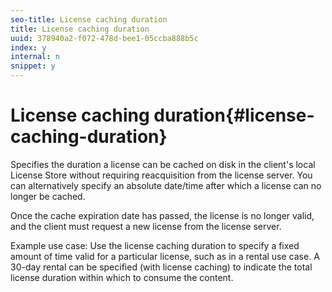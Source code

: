 ```yaml
---
seo-title: License caching duration
title: License caching duration
uuid: 378940a2-f072-478d-bee1-05ccba888b5c
index: y
internal: n
snippet: y
---
```


# License caching duration{#license-caching-duration}

Specifies the duration a license can be cached on disk in the client's local License Store without requiring reacquisition from the license server. You can alternatively specify an absolute date/time after which a license can no longer be cached.

Once the cache expiration date has passed, the license is no longer valid, and the client must request a new license from the license server.

Example use case: Use the license caching duration to specify a fixed amount of time valid for a particular license, such as in a rental use case. A 30-day rental can be specified (with license caching) to indicate the total license duration within which to consume the content. 
